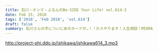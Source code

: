 ```yaml
---
title: 石川・ホンマ・ぶるんのBe-SIDE Your Life! vol.614-3
date: Feb 15, 2018
tags: ['2018', 'Feb 2018', 'vol.614']
draft: false
summary: 石川さんの手についにあのカードが…！！久々やります！人生相談！MIURA
---
```


http://project-phi.ddo.jp/ishikawa/ishikawa614_3.mp3
